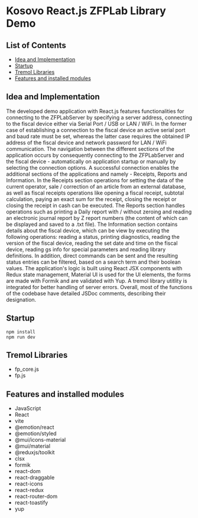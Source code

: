 # Kosovo React.js ZFPLab Library Demo

## List of Contents

- [Idea and Implementation](#idea-and-implementation)
- [Startup](#startup)
- [Tremol Libraries](#tremol-libraries)
- [Features and installed modules](#features-and-installed-modules)

## Idea and Implementation

The developed demo application with React.js features functionalities for connecting to the ZFPLabServer by specifying a server address, connecting to the fiscal device
either via Serial Port / USB or LAN / WiFi. In the former case of establishing a connection to the fiscal device an active serial port and baud rate must be set, whereas
the latter case requires the obtained IP address of the fiscal device and network password for LAN / WiFi communication. The navigation between the different sections of the 
application occurs by consequently connecting to the ZFPLabServer and the fiscal device - automatically on application startup or manually by selecting the connection options. 
A successful connection enables the additional sections of the applications and namely - Receipts, Reports and Information. In the Receipts section operations for
setting the data of the current operator, sale / correction of an article from an external database, as well as fiscal receipts operations like opening a fiscal receipt, subtotal calculation,
paying an exact sum for the receipt, closing the receipt or closing the receipt in cash can be executed. The Reports section handles operations such as printing a Daily report with / without zeroing
and reading an electronic journal report by Z report numbers (the content of which can be displayed and saved to a .txt file). The Information section contains details about the fiscal device, which
can be view by executing the following operations: reading a status, printing diagnostics, reading the version of the fiscal device, reading the set date and time on the fiscal device, reading gs info for special
parameters and reading library definitions. In addition, direct commands can be sent and the resulting status entries can be filtered, based on a search term and their boolean values. The application's logic
is built using React JSX components with Redux state management, Material UI is used for the UI elements, the forms are made with Formik and are validated with Yup. A tremol library utitlity is integrated for
better handling of server errors. Overall, most of the functions of the codebase have detailed JSDoc comments, describing their designation. 

## Startup

```
npm install
npm run dev
```

## Tremol Libraries

- fp_core.js
- fp.js

## Features and installed modules

- JavaScript
- React
- vite
- @emotion/react
- @emotion/styled
- @mui/icons-material
- @mui/material
- @reduxjs/toolkit
- clsx
- formik
- react-dom
- react-draggable
- react-icons
- react-redux
- react-router-dom
- react-toastify
- yup
